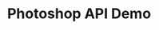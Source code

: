 ---
keywords:
  - Creative Cloud
  - API Documentation
  - UXP
  - Plugins
  - JavaScript
  - ExtendScript
  - SDK
  - C++
  - Scripting
title: Photoshop API Demo
frameSrc: https://easybake-stage.adobedice.com?ref=home
---